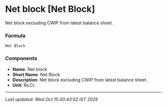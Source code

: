 # Net block [Net Block]
Net block excluding CWIP from latest balance sheet.

### Formula
```text
Net Block
```


### Components
- **Name**: Net block
- **Short Name**: Net Block
- **Description**: Net block excluding CWIP from latest balance sheet.
- **Unit**: Rs.Cr.

---
*Last updated: Wed Oct 15 00:43:52 IST 2025*

